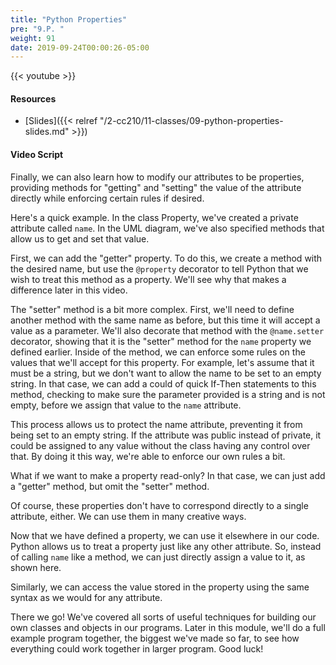 ```yaml
---
title: "Python Properties"
pre: "9.P. "
weight: 91
date: 2019-09-24T00:00:26-05:00
---
```


{{< youtube  >}}

#### Resources

* [Slides]({{< relref "/2-cc210/11-classes/09-python-properties-slides.md" >}})

#### Video Script

Finally, we can also learn how to modify our attributes to be properties, providing methods for "getting" and "setting" the value of the attribute directly while enforcing certain rules if desired.

Here's a quick example. In the class Property, we've created a private attribute called `name`. In the UML diagram, we've also specified methods that allow us to get and set that value.

First, we can add the "getter" property. To do this, we create a method with the desired name, but use the `@property` decorator to tell Python that we wish to treat this method as a property. We'll see why that makes a difference later in this video.

The "setter" method is a bit more complex. First, we'll need to define another method with the same name as before, but this time it will accept a value as a parameter. We'll also decorate that method with the `@name.setter` decorator, showing that it is the "setter" method for the `name` property we defined earlier. Inside of the method, we can enforce some rules on the values that we'll accept for this property. For example, let's assume that it must be a string, but we don't want to allow the name to be set to an empty string. In that case, we can add a could of quick If-Then statements to this method, checking to make sure the parameter provided is a string and is not empty, before we assign that value to the `name` attribute.

This process allows us to protect the name attribute, preventing it from being set to an empty string. If the attribute was public instead of private, it could be assigned to any value without the class having any control over that. By doing it this way, we're able to enforce our own rules a bit.

What if we want to make a property read-only? In that case, we can just add a "getter" method, but omit the "setter" method.

Of course, these properties don't have to correspond directly to a single attribute, either. We can use them in many creative ways.

Now that we have defined a property, we can use it elsewhere in our code. Python allows us to treat a property just like any other attribute. So, instead of calling `name` like a method, we can just directly assign a value to it, as shown here.

Similarly, we can access the value stored in the property using the same syntax as we would for any attribute.

There we go! We've covered all sorts of useful techniques for building our own classes and objects in our programs. Later in this module, we'll do a full example program together, the biggest we've made so far, to see how everything could work together in larger program. Good luck!
